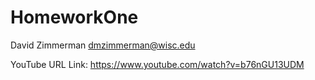 # HomeworkOne


David Zimmerman
dmzimmerman@wisc.edu

YouTube URL Link: https://www.youtube.com/watch?v=b76nGU13UDM

